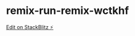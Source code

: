# remix-run-remix-wctkhf

[Edit on StackBlitz ⚡️](https://stackblitz.com/edit/remix-run-remix-wctkhf)